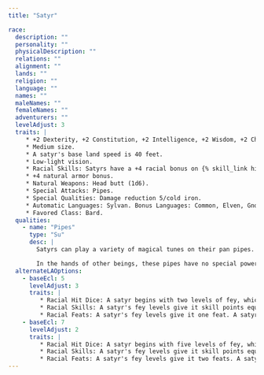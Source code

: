 ```yaml
---
title: "Satyr"

race:
  description: ""
  personality: ""
  physicalDescription: ""
  relations: ""
  alignment: ""
  lands: ""
  religion: ""
  language: ""
  names: ""
  maleNames: ""
  femaleNames: ""
  adventurers: ""
  levelAdjust: 3
  traits: |
     * +2 Dexterity, +2 Constitution, +2 Intelligence, +2 Wisdom, +2 Charisma.
     * Medium size.
     * A satyr's base land speed is 40 feet.
     * Low-light vision.
     * Racial Skills: Satyrs have a +4 racial bonus on {% skill_link hide %}, {% skill_link listen %}, {% skill_link move-silently %}, {% skill_link perform %}, and {% skill_link spot %} checks.
     * +4 natural armor bonus.
     * Natural Weapons: Head butt (1d6).
     * Special Attacks: Pipes.
     * Special Qualities: Damage reduction 5/cold iron.
     * Automatic Languages: Sylvan. Bonus Languages: Common, Elven, Gnome.
     * Favored Class: Bard.
  qualities:
    - name: "Pipes"
      type: "Su"
      desc: |
        Satyrs can play a variety of magical tunes on their pan pipes. Usually, only one satyr in a group carries pipes. When it plays, all creatures within a 60-foot spread (except satyrs) must succeed on a DC 12+Cha mod Will save or be affected by {% spell_link charm-person %}, {% spell_link fear %}, or {% spell_link sleep %} (caster level 10th; the satyr chooses the tune and its effect).

        In the hands of other beings, these pipes have no special powers. A creature that successfully saves against any of the pipe's effects cannot be affected by the same set of pipes for 24 hours. The save DC is Charisma-based.
  alternateLAOptions:
    - baseEcl: 5
      levelAdjust: 3
      traits: |
         * Racial Hit Dice: A satyr begins with two levels of fey, which provide 2d6 Hit Dice, a base attack bonus of +1, and base saving throw bonuses of Fort +0, Ref +3, and Will +3.
         * Racial Skills: A satyr's fey levels give it skill points equal to 5 * (6 + Int modifier). Its class skills are {% skill_link bluff %}, {% skill_link hide %}, {% skill_link knowledge 'Knowledge (Nature)' %}, {% skill_link listen %}, {% skill_link move-silently %}, Perform, and {% skill_link spot %}.
         * Racial Feats: A satyr's fey levels give it one feat. A satyr receives Alertness as a bonus feat.
    - baseEcl: 7
      levelAdjust: 2
      traits: |
         * Racial Hit Dice: A satyr begins with five levels of fey, which provide 5d6 Hit Dice, a base attack bonus of +2, and base saving throw bonuses of Fort +1, Ref +4, and Will +4.
         * Racial Skills: A satyr's fey levels give it skill points equal to 8 * (6 + Int modifier). Its class skills are {% skill_link bluff %}, {% skill_link hide %}, {% skill_link knowledge 'Knowledge (Nature)' %}, {% skill_link listen %}, {% skill_link move-silently %}, Perform, and {% skill_link spot %}.
         * Racial Feats: A satyr's fey levels give it two feats. A satyr receives Alertness as a bonus feat.
---
```

